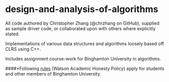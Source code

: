 design-and-analysis-of-algorithms
=================================

All code authored by Christopher Zhang (@chrzhang on GitHub), supplied as sample driver code, or collaborated upon with others where explicitly stated.

Implementations of various data structures and algorithms loosely based off CLRS using C++. 

Includes assignment course-work for Binghamton University in algorithms. 

####*Following [rules](https://www.dropbox.com/s/ig237l8do5x0yjn/honesty-policy.pdf) (Watson Academic Honesty Policy) apply for students and other members of Binghamton University.
